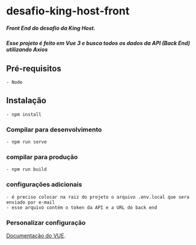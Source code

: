 # desafio-king-host-front

##### Front End do desafio da King Host.
#####  Esse projeto é feito em Vue 3 e busca todos os dados da API (Back End) utilizando Axios

##  Pré-requisitos
```
- Node
```
## Instalação
```
- npm install
```

### Compilar para desenvolvimento
```
- npm run serve
```

### compilar para produção
```
- npm run build
```

### configurações adicionais
```
- é preciso colocar na raiz do projeto o arquivo .env.local que sera enviado por e-mail
- esse arquivo contém o token da API e a URL do back end
```

### Personalizar configuração
[Documentação do VUE](https://cli.vuejs.org/config/).

